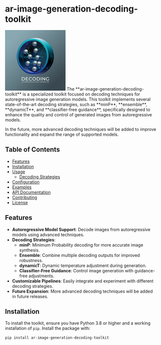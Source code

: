 # ar-image-generation-decoding-toolkit
<img src="assets/0.webp" alt="ar-image-generation-decoding-toolkit logo" width="200"/>
The **ar-image-generation-decoding-toolkit** is a specialized toolkit focused on decoding techniques for autoregressive image generation models. This toolkit implements several state-of-the-art decoding strategies, such as **minP**, **ensemble**, **dynamicT**, and **classifier-free guidance**, specifically designed to enhance the quality and control of generated images from autoregressive models.

In the future, more advanced decoding techniques will be added to improve functionality and expand the range of supported models.

## Table of Contents

- [Features](#features)
- [Installation](#installation)
- [Usage](#usage)
  - [Decoding Strategies](#decoding-strategies)
- [Configuration](#configuration)
- [Examples](#examples)
- [API Documentation](#api-documentation)
- [Contributing](#contributing)
- [License](#license)

## Features

- **Autoregressive Model Support**: Decode images from autoregressive models using advanced techniques.
- **Decoding Strategies**:
  - **minP**: Minimum Probability decoding for more accurate image synthesis.
  - **Ensemble**: Combine multiple decoding outputs for improved robustness.
  - **dynamicT**: Dynamic temperature adjustment during generation.
  - **Classifier-Free Guidance**: Control image generation with guidance-free adjustments.
- **Customizable Pipelines**: Easily integrate and experiment with different decoding strategies.
- **Future Expansion**: More advanced decoding techniques will be added in future releases.

## Installation

To install the toolkit, ensure you have Python 3.8 or higher and a working installation of `pip`. Install the package with:

```bash
pip install ar-image-generation-decoding-toolkit
